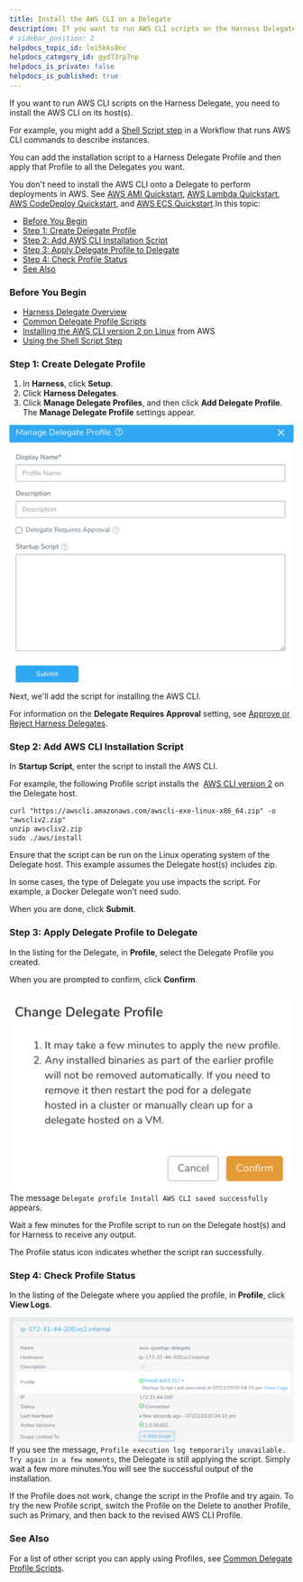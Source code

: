 ```yaml
---
title: Install the AWS CLI on a Delegate
description: If you want to run AWS CLI scripts on the Harness Delegate, you need to install the AWS CLI on its host(s). For example, you might add a Shell Script step in a Workflow that runs AWS CLI commands to…
# sidebar_position: 2
helpdocs_topic_id: lei5kks8nc
helpdocs_category_id: gyd73rp7np
helpdocs_is_private: false
helpdocs_is_published: true
---
```


If you want to run AWS CLI scripts on the Harness Delegate, you need to install the AWS CLI on its host(s).

For example, you might add a [Shell Script step](../../../continuous-delivery/model-cd-pipeline/workflows/capture-shell-script-step-output.md) in a Workflow that runs AWS CLI commands to describe instances.

You can add the installation script to a Harness Delegate Profile and then apply that Profile to all the Delegates you want.

You don't need to install the AWS CLI onto a Delegate to perform deployments in AWS. See [AWS AMI Quickstart](https://docs.harness.io/article/wfk9o0tsjb-aws-ami-deployments), [AWS Lambda Quickstart](https://docs.harness.io/article/wy1rjh19ej-aws-lambda-deployments), [AWS CodeDeploy Quickstart](https://docs.harness.io/article/4t14lqxljo-aws-code-deploy-quickstart), and [AWS ECS Quickstart](https://docs.harness.io/article/j39azkrevm-aws-ecs-deployments).In this topic:

* [Before You Begin](#before_you_begin)
* [Step 1: Create Delegate Profile](#step_1_create_delegate_profile)
* [Step 2: Add AWS CLI Installation Script](#step_2_add_aws_cli_installation_script)
* [Step 3: Apply Delegate Profile to Delegate](#step_3_apply_delegate_profile_to_delegate)
* [Step 4: Check Profile Status](#step_4_check_profile_status)
* [See Also](#see_also)

### Before You Begin

* [Harness Delegate Overview](delegate-installation.md)
* [Common Delegate Profile Scripts](../delegate-ref/common-delegate-profile-scripts.md)
* [Installing the AWS CLI version 2 on Linux](https://docs.aws.amazon.com/cli/latest/userguide/install-cliv2-linux.html) from AWS
* [Using the Shell Script Step](../../../continuous-delivery/model-cd-pipeline/workflows/capture-shell-script-step-output.md)

### Step 1: Create Delegate Profile

1. In **Harness**, click **Setup**.
2. Click **Harness Delegates**.
3. Click **Manage Delegate Profiles**, and then click **Add Delegate Profile**. The **Manage Delegate Profile** settings appear.

![](./static/install-the-aws-cli-on-a-delegate-41.png)Next, we'll add the script for installing the AWS CLI.

For information on the **Delegate Requires Approval** setting, see [Approve or Reject Harness Delegates](approve-or-reject-harness-delegates.md).

### Step 2: Add AWS CLI Installation Script

In **Startup Script**, enter the script to install the AWS CLI.

For example, the following Profile script installs the  [AWS CLI version 2](https://docs.aws.amazon.com/cli/latest/userguide/install-cliv2-linux.html) on the Delegate host.


```
curl "https://awscli.amazonaws.com/awscli-exe-linux-x86_64.zip" -o "awscliv2.zip"  
unzip awscliv2.zip  
sudo ./aws/install
```
Ensure that the script can be run on the Linux operating system of the Delegate host. This example assumes the Delegate host(s) includes zip.

In some cases, the type of Delegate you use impacts the script. For example, a Docker Delegate won't need sudo.

When you are done, click **Submit**.

### Step 3: Apply Delegate Profile to Delegate

In the listing for the Delegate, in **Profile**, select the Delegate Profile you created.

When you are prompted to confirm, click **Confirm**.

![](./static/install-the-aws-cli-on-a-delegate-42.png)The message `Delegate profile Install AWS CLI saved successfully` appears.

Wait a few minutes for the Profile script to run on the Delegate host(s) and for Harness to receive any output.

The Profile status icon indicates whether the script ran successfully.

### Step 4: Check Profile Status

In the listing of the Delegate where you applied the profile, in **Profile**, click **View Logs**.

![](./static/install-the-aws-cli-on-a-delegate-43.png)If you see the message, `Profile execution log temporarily unavailable. Try again in a few moments`, the Delegate is still applying the script. Simply wait a few more minutes.You will see the successful output of the installation.

If the Profile does not work, change the script in the Profile and try again. To try the new Profile script, switch the Profile on the Delete to another Profile, such as Primary, and then back to the revised AWS CLI Profile.

### See Also

For a list of other script you can apply using Profiles, see [Common Delegate Profile Scripts](../delegate-ref/common-delegate-profile-scripts.md).

